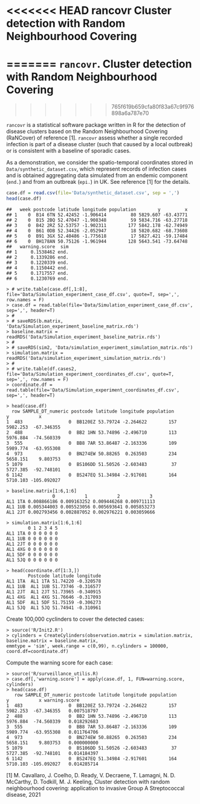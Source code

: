 <<<<<<< HEAD
**rancovr** Cluster detection with Random Neighbourhood Covering
================================================================
=======
`rancovr`. Cluster detection with Random Neighbourhood Covering
===============================================================
>>>>>>> 765f619b659cfa80f83a67c9f976898a6a787e70

`rancovr` is a statistical software package written in R for the detection of disease clusters based on the Random Neighbourhood Covering (RaNCover) of reference \[1\]. `rancovr` assess whether a single recorded infection is part of a disease cluster (such that caused by a local outbreak) or is consistent with a baseline of sporadic cases.

As a demonstration, we consider the spatio-temporal coordinates stored in `Data/synthetic_dataset.csv`, which represent records of infection cases and is obtained aggregating data simulated from an endemic component (`end.`) and from an outbreak (`epi.`) in UK. See reference \[1\] for the details.

``` r
case.df = read.csv(file='Data/synthetic_dataset.csv', sep = ',')
head(case.df)
```

    ##   week postcode latitude longitude population        y         x
    ## 1    0  B14 6TN 52.42452 -1.906414         80 5829.607 -63.43771
    ## 2    0  B15 2BQ 52.47047 -1.908348         59 5834.716 -63.27718
    ## 3    0  B42 2RZ 52.53757 -1.902311        177 5842.178 -62.74949
    ## 4    0  B61 0DB 52.34426 -2.052947         18 5820.682 -68.73608
    ## 5    0  B91 3GX 52.40486 -1.775618         17 5827.421 -59.17484
    ## 6    0  BH178AN 50.75126 -1.961944        128 5643.541 -73.64748
    ##   warning.score  sim
    ## 1     0.1538462 end.
    ## 2     0.1339286 end.
    ## 3     0.1220339 end.
    ## 4     0.1150442 end.
    ## 5     0.1717557 end.
    ## 6     0.1230769 end.

    > # write.table(case.df[,1:8], file='Data/Simulation_experiment_case_df.csv', quote=T, sep=',', row.names = F)
    > case.df = read.table(file='Data/Simulation_experiment_case_df.csv',  sep=',', header=T) 
    > #
    > # saveRDS(b.matrix, 'Data/Simulation_experiment_baseline_matrix.rds')
    > baseline.matrix = readRDS('Data/Simulation_experiment_baseline_matrix.rds')
    > #
    > # saveRDS(sim2, 'Data/simulation_experiment_simulation_matrix.rds')
    > simulation.matrix = readRDS('Data/simulation_experiment_simulation_matrix.rds')
    > #
    > # write.table(df.cases2, file='Data/Simulation_experiment_coordinates_df.csv', quote=T, sep=',', row.names = F)
    > coordinate.df = read.table(file='Data/Simulation_experiment_coordinates_df.csv',  sep=',', header=T)

    > head(case.df)
      row SAMPLE_DT_numeric postcode latitude longitude population        y           x
    1  483                 0  BB120EZ 53.79724 -2.264622        157 5982.253  -67.346355
    2  488                 0  BB2 1HN 53.74896 -2.496710        113 5976.884  -74.560339
    3  555                 0  BB8 7AR 53.86487 -2.163336        109 5989.774  -63.955308
    4  973                 0  BN274EW 50.88265  0.263503        234 5658.151    9.803753
    5 1079                 0  BS106DD 51.50526 -2.603483         37 5727.385  -92.748101
    6 1142                 0  BS247EQ 51.34984 -2.917601        164 5710.103 -105.092027

    > baseline.matrix[1:6,1:6]
                     0           1           2           3
    AL1 1TA 0.008866186 0.009163252 0.009446268 0.009711113
    AL1 1UB 0.005344003 0.005523056 0.005693641 0.005853273
    AL1 2JT 0.002793456 0.002887052 0.002976221 0.003059666

    > simulation.matrix[1:6,1:6]
            0 1 2 3 4 5
    AL1 1TA 0 0 0 0 0 0
    AL1 1UB 0 0 0 0 0 0
    AL1 2JT 0 0 0 0 0 0
    AL1 4XG 0 0 0 0 0 0
    AL1 5DF 0 0 0 0 0 0
    AL1 5JQ 0 0 0 0 0 0

    > head(coordinate.df[1:3,])
            Postcode latitude longitude
    AL1 1TA  AL1 1TA 51.74220 -0.320578
    AL1 1UB  AL1 1UB 51.73746 -0.316577
    AL1 2JT  AL1 2JT 51.73965 -0.340915
    AL1 4XG  AL1 4XG 51.76646 -0.317093
    AL1 5DF  AL1 5DF 51.75159 -0.306273
    AL1 5JQ  AL1 5JQ 51.74941 -0.310961

Create 100,000 cyclinders to cover the detected cases:

    > source('R/Init2.R')
    > cylinders = CreateCylinders(observation.matrix = simulation.matrix, baseline.matrix = baseline.matrix,
    emmtype = 'sim', week.range = c(0,99), n.cylinders = 100000, coord.df=coordinate.df)

Compute the warning score for each case:

    > source('R/surveillance_utilis.R)
    > case.df[,'warning.score'] = apply(case.df, 1, FUN=warning.score, cylinders)
    > head(case.df)
       row SAMPLE_DT_numeric postcode latitude longitude population        y           x warning.score
    1  483                 0  BB120EZ 53.79724 -2.264622        157 5982.253  -67.346355   0.007518797
    2  488                 0  BB2 1HN 53.74896 -2.496710        113 5976.884  -74.560339   0.018292683
    3  555                 0  BB8 7AR 53.86487 -2.163336        109 5989.774  -63.955308   0.011764706
    4  973                 0  BN274EW 50.88265  0.263503        234 5658.151    9.803753   0.000000000
    5 1079                 0  BS106DD 51.50526 -2.603483         37 5727.385  -92.748101   0.014184397
    6 1142                 0  BS247EQ 51.34984 -2.917601        164 5710.103 -105.092027   0.014285714

\[1\] M. Cavallaro, J. Coelho, D. Ready, V. Decraene, T. Lamagni, N. D. McCarthy, D. Todkill, M. J. Keeling, Cluster detection with random neighbourhood covering: application to invasive Group A Streptococcal disease, 2021
